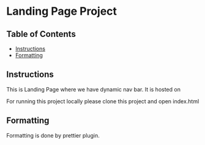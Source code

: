 # Landing Page Project

## Table of Contents

- [Instructions](#instructions)
- [Formatting](#formatting)

## Instructions

This is Landing Page where we have dynamic nav bar. It is hosted on

For running this project locally please clone this project and open index.html

## Formatting

Formatting is done by prettier plugin.
